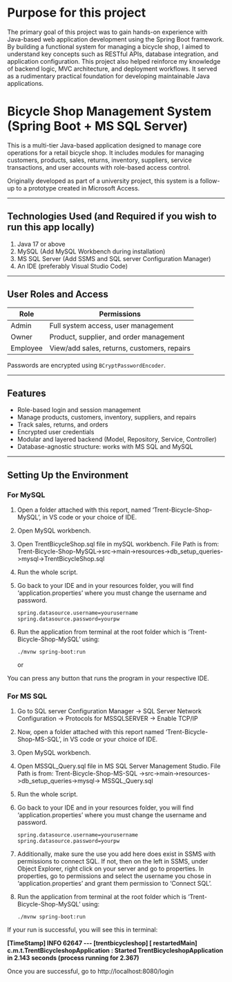 # Purpose for this project
The primary goal of this project was to gain hands-on experience with Java-based web application development using the Spring Boot framework. By building a functional system for managing a bicycle shop, I aimed to understand key concepts such as RESTful APIs, database integration, and application configuration. This project also helped reinforce my knowledge of backend logic, MVC architecture, and deployment workflows. It served as a rudimentary practical foundation for developing maintainable Java applications.

# Bicycle Shop Management System (Spring Boot + MS SQL Server)

This is a multi-tier Java-based application designed to manage core operations for a retail bicycle shop. It includes modules for managing customers, products, sales, returns, inventory, suppliers, service transactions, and user accounts with role-based access control.

Originally developed as part of a university project, this system is a follow-up to a prototype created in Microsoft Access.

---

## Technologies Used (and Required if you wish to run this app locally)

1. Java 17 or above
2. MySQL (Add MySQL Workbench during installation)
3. MS SQL Server (Add SSMS and SQL server Configuration Manager)
4. An IDE (preferably Visual Studio Code)
---

## User Roles and Access

| Role     | Permissions |
|----------|-------------|
| Admin    | Full system access, user management |
| Owner    | Product, supplier, and order management |
| Employee | View/add sales, returns, customers, repairs |

Passwords are encrypted using `BCryptPasswordEncoder`.

---

## Features

- Role-based login and session management
- Manage products, customers, inventory, suppliers, and repairs
- Track sales, returns, and orders
- Encrypted user credentials
- Modular and layered backend (Model, Repository, Service, Controller)
- Database-agnostic structure: works with MS SQL and MySQL

---

## Setting Up the Environment

### For MySQL

1. Open a folder attached with this report, named ‘Trent-Bicycle-Shop-MySQL’, in VS code or your choice of IDE.
2. Open MySQL workbench.
3. Open TrentBicycleShop.sql file in mySQL workbench. File Path is from: Trent-Bicycle-Shop-MySQL->src->main->resources->db_setup_queries->mysql->TrentBicycleShop.sql
4. Run the whole script.
5. Go back to your IDE and in your resources folder, you will find ‘application.properties’ where you must change the username and password.

   ```
   spring.datasource.username=yourusername
   spring.datasource.password=yourpw
   ```
6. Run the application from terminal at the root folder which is ‘Trent-Bicycle-Shop-MySQL’ using:
   ```
   ./mvnw spring-boot:run
   ```

   or

  You can press any button that runs the program in your respective IDE.

### For MS SQL

1. Go to SQL server Configuration Manager -> SQL Server Network Configuration -> Protocols for MSSQLSERVER -> Enable TCP/IP
2. Now, open a folder attached with this report named ‘Trent-Bicycle-Shop-MS-SQL’, in VS code or your choice of IDE.
3. Open MySQL workbench.
4. Open MSSQL_Query.sql file in MS SQL Server Management Studio. File Path is from: Trent-Bicycle-Shop-MS-SQL ->src->main->resources->db_setup_queries->mysql-> MSSQL_Query.sql
5. Run the whole script.
6. Go back to your IDE and in your resources folder, you will find ‘application.properties’ where you must change the username and password.

   ```
   spring.datasource.username=yourusername
   spring.datasource.password=yourpw
   ```

7. Additionally, make sure the use you add here does exist in SSMS with permissions to connect SQL. If not, then on the left in SSMS, under Object Explorer, right click on your server and go to properties. In properties, go to permissions and select the username you chose in ‘application.properties’ and grant them permission to ‘Connect SQL’.
8. Run the application from terminal at the root folder which is ‘Trent-Bicycle-Shop-MySQL’ using:

   ```
   ./mvnw spring-boot:run
   ```
If your run is successful, you will see this in terminal:

**[TimeStamp] INFO 62647 --- [trentbicycleshop] [ restartedMain] c.m.t.TrentBicycleshopApplication : Started TrentBicycleshopApplication in 2.143 seconds (process running for 2.367)**

Once you are successful, go to http://localhost:8080/login
